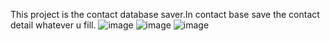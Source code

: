This project is the contact database saver.In contact base save the contact detail whatever u fill.
![image](https://github.com/user-attachments/assets/56060eab-4be0-4c9e-aa45-206de0c78ce2)
![image](https://github.com/user-attachments/assets/2798d881-1cd4-405c-9f41-090d4a137ebd)
![image](https://github.com/user-attachments/assets/793122dc-556d-4022-896e-c4b5e1491d64)
